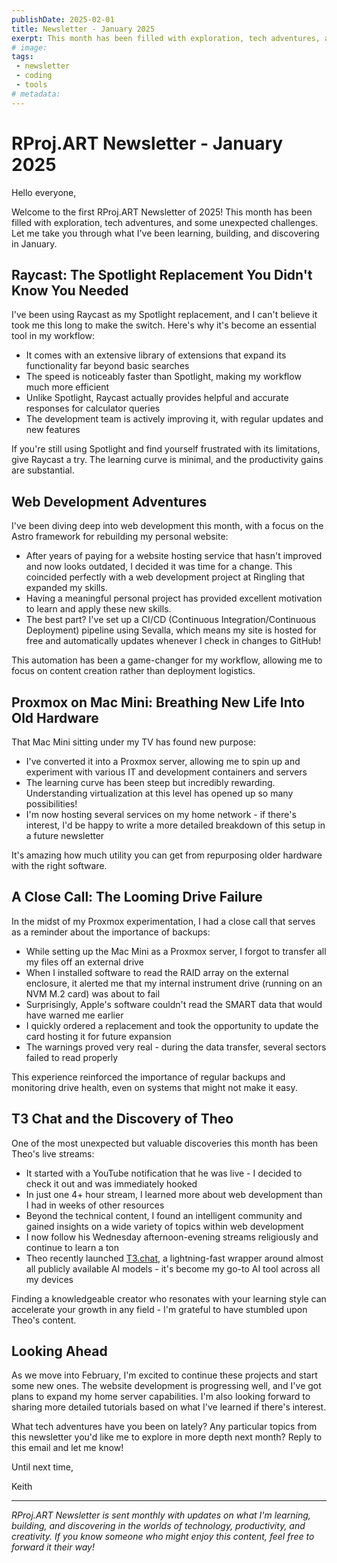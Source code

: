 ```yaml
---
publishDate: 2025-02-01
title: Newsletter - January 2025
exerpt: This month has been filled with exploration, tech adventures, and some unexpected challenges.
# image:
tags:
 - newsletter
 - coding
 - tools
# metadata:
---
```


# RProj.ART Newsletter - January 2025

Hello everyone,

Welcome to the first RProj.ART Newsletter of 2025! This month has been filled with exploration, tech adventures, and some unexpected challenges. Let me take you through what I've been learning, building, and discovering in January.

## Raycast: The Spotlight Replacement You Didn't Know You Needed

I've been using Raycast as my Spotlight replacement, and I can't believe it took me this long to make the switch. Here's why it's become an essential tool in my workflow:

- It comes with an extensive library of extensions that expand its functionality far beyond basic searches
- The speed is noticeably faster than Spotlight, making my workflow much more efficient
- Unlike Spotlight, Raycast actually provides helpful and accurate responses for calculator queries
- The development team is actively improving it, with regular updates and new features

If you're still using Spotlight and find yourself frustrated with its limitations, give Raycast a try. The learning curve is minimal, and the productivity gains are substantial.

## Web Development Adventures

I've been diving deep into web development this month, with a focus on the Astro framework for rebuilding my personal website:

- After years of paying for a website hosting service that hasn't improved and now looks outdated, I decided it was time for a change. This coincided perfectly with a web development project at Ringling that expanded my skills.
- Having a meaningful personal project has provided excellent motivation to learn and apply these new skills.
- The best part? I've set up a CI/CD (Continuous Integration/Continuous Deployment) pipeline using Sevalla, which means my site is hosted for free and automatically updates whenever I check in changes to GitHub!

This automation has been a game-changer for my workflow, allowing me to focus on content creation rather than deployment logistics.

## Proxmox on Mac Mini: Breathing New Life Into Old Hardware

That Mac Mini sitting under my TV has found new purpose:

- I've converted it into a Proxmox server, allowing me to spin up and experiment with various IT and development containers and servers
- The learning curve has been steep but incredibly rewarding. Understanding virtualization at this level has opened up so many possibilities!
- I'm now hosting several services on my home network - if there's interest, I'd be happy to write a more detailed breakdown of this setup in a future newsletter

It's amazing how much utility you can get from repurposing older hardware with the right software.

## A Close Call: The Looming Drive Failure

In the midst of my Proxmox experimentation, I had a close call that serves as a reminder about the importance of backups:

- While setting up the Mac Mini as a Proxmox server, I forgot to transfer all my files off an external drive
- When I installed software to read the RAID array on the external enclosure, it alerted me that my internal instrument drive (running on an NVM M.2 card) was about to fail
- Surprisingly, Apple's software couldn't read the SMART data that would have warned me earlier
- I quickly ordered a replacement and took the opportunity to update the card hosting it for future expansion
- The warnings proved very real - during the data transfer, several sectors failed to read properly

This experience reinforced the importance of regular backups and monitoring drive health, even on systems that might not make it easy.

## T3 Chat and the Discovery of Theo

One of the most unexpected but valuable discoveries this month has been Theo's live streams:

- It started with a YouTube notification that he was live - I decided to check it out and was immediately hooked
- In just one 4+ hour stream, I learned more about web development than I had in weeks of other resources
- Beyond the technical content, I found an intelligent community and gained insights on a wide variety of topics within web development
- I now follow his Wednesday afternoon-evening streams religiously and continue to learn a ton
- Theo recently launched [T3.chat](http://T3.chat), a lightning-fast wrapper around almost all publicly available AI models - it's become my go-to AI tool across all my devices

Finding a knowledgeable creator who resonates with your learning style can accelerate your growth in any field - I'm grateful to have stumbled upon Theo's content.

## Looking Ahead

As we move into February, I'm excited to continue these projects and start some new ones. The website development is progressing well, and I've got plans to expand my home server capabilities. I'm also looking forward to sharing more detailed tutorials based on what I've learned if there's interest.

What tech adventures have you been on lately? Any particular topics from this newsletter you'd like me to explore in more depth next month? Reply to this email and let me know!

Until next time,

Keith

---

*RProj.ART Newsletter is sent monthly with updates on what I'm learning, building, and discovering in the worlds of technology, productivity, and creativity. If you know someone who might enjoy this content, feel free to forward it their way!*